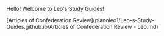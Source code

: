 Hello! Welcome to Leo's Study Guides!

[Articles of Confederation Review](pianoleo1/Leo-s-Study-Guides.github.io/Articles of Confederation Review - Leo.md)
